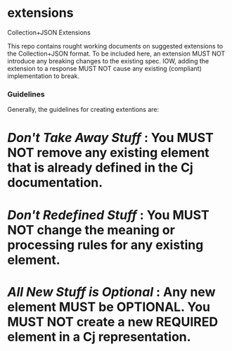 extensions
==========

Collection+JSON Extensions

This repo contains rought working documents on suggested extensions to the Collection+JSON format. To be included here, an extension MUST NOT introduce any breaking changes to the existing spec. IOW, adding the extension to a response MUST NOT cause any existing (compliant) implementation to break.

### Guidelines ###
Generally, the guidelines for creating extentions are:
 # *Don't Take Away Stuff* : You MUST NOT remove any existing element that is already defined in the Cj documentation.
 # *Don't Redefined Stuff* : You MUST NOT change the meaning or processing rules for any existing element.
 # *All New Stuff is Optional* : Any new element MUST be OPTIONAL. You MUST NOT create a new REQUIRED element in a Cj representation. 

